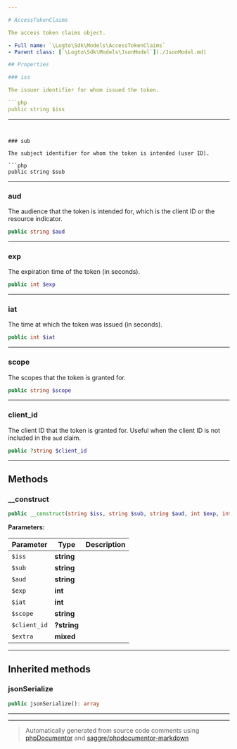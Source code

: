 ```yaml
---

# AccessTokenClaims

The access token claims object.

- Full name: `\Logto\Sdk\Models\AccessTokenClaims`
- Parent class: [`\Logto\Sdk\Models\JsonModel`](./JsonModel.md)

## Properties

### iss

The issuer identifier for whom issued the token.

```php
public string $iss
```

---
```


### sub

The subject identifier for whom the token is intended (user ID).

```php
public string $sub
```

---

### aud

The audience that the token is intended for, which is the client ID or the resource
indicator.

```php
public string $aud
```

---

### exp

The expiration time of the token (in seconds).

```php
public int $exp
```

---

### iat

The time at which the token was issued (in seconds).

```php
public int $iat
```

---

### scope

The scopes that the token is granted for.

```php
public string $scope
```

---

### client_id

The client ID that the token is granted for. Useful when the client ID is not
included in the `aud` claim.

```php
public ?string $client_id
```

---

## Methods

### \_\_construct

```php
public __construct(string $iss, string $sub, string $aud, int $exp, int $iat, string $scope, ?string $client_id = null, mixed $extra): mixed
```

**Parameters:**

| Parameter    | Type        | Description |
| ------------ | ----------- | ----------- |
| `$iss`       | **string**  |             |
| `$sub`       | **string**  |             |
| `$aud`       | **string**  |             |
| `$exp`       | **int**     |             |
| `$iat`       | **int**     |             |
| `$scope`     | **string**  |             |
| `$client_id` | **?string** |             |
| `$extra`     | **mixed**   |             |

---

## Inherited methods

### jsonSerialize

```php
public jsonSerialize(): array
```

---

---

> Automatically generated from source code comments using [phpDocumentor](http://www.phpdoc.org/) and [saggre/phpdocumentor-markdown](https://github.com/Saggre/phpDocumentor-markdown)
